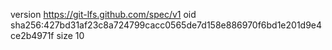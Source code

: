 version https://git-lfs.github.com/spec/v1
oid sha256:427bd31af23c8a724799cacc0565de7d158e886970f6bd1e201d9e4ce2b4971f
size 10
